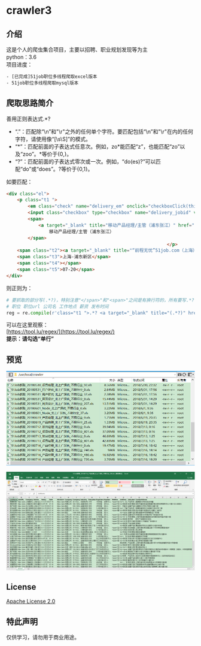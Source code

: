 # crawler3

## 介绍

这是个人的爬虫集合项目，主要以招聘、职业规划发现等为主  
python：3.6  
项目进度：

```html
- [已完成]51job职位多线程爬取excel版本
- 51job职位多线程爬取mysql版本
```

## 爬取思路简介

善用正则表达式.\*?

- “.”：匹配除“\n”和"\r"之外的任何单个字符。要匹配包括“\n”和"\r"在内的任何字符，请使用像“[\s\S]”的模式。
- “\*”：匹配前面的子表达式任意次。例如，zo*能匹配“z”，也能匹配“zo”以及“zoo”。*等价于{0,}。
- “?”：匹配前面的子表达式零次或一次。例如，“do(es)?”可以匹配“do”或“does”。?等价于{0,1}。

如要匹配：

```html
<div class="el">
    <p class="t1 ">
        <em class="check" name="delivery_em" onclick="checkboxClick(this)"></em>
        <input class="checkbox" type="checkbox" name="delivery_jobid" value="98220269" jt="6" style="display:none">
        <span>
            <a target="_blank" title="移动产品经理/主管（浦东张江）" href="http://51rz.51job.com/sc/show_job_detail.php?jobid=98220269" onmousedown="jobview('98220269');">
                移动产品经理/主管（浦东张江）                                </a>
        </span>
                                                            </p>
    <span class="t2"><a target="_blank" title="“前程无忧”51job.com（上海）" href="http://51rz.51job.com/company.php?company=1249">“前程无忧”51job.com（上海）</a></span>
    <span class="t3">上海-浦东新区</span>
    <span class="t4"></span>
    <span class="t5">07-20</span>
</div>
```

则正则为：

```python
# 要抓取的部分写(.*?)，特别注意"</span>"和"<span>"之间是有换行符的，所有要写.*?
# 职位 职位url 公司名 工作地点 薪资 发布时间
reg = re.compile(r'class="t1 ">.*? <a target="_blank" title="(.*?)" href="(.*?)".*? <span class="t2"><a target="_blank" title="(.*?)".*?<span class="t3">(.*?)</span>.*?<span class="t4">(.*?)</span>.*? <span class="t5">(.*?)</span>', re.S)  # 匹配换行符
```

可以在这里观察：  
[https://tool.lu/regex/](https://tool.lu/regex/)  
**提示：请勾选“单行”**

## 预览

![爬取列表](https://github.com/xmcy0011/crawler3/blob/master/Resources/Demo/2018.7已爬取示例.jpg)  

![产品经理示例](https://github.com/xmcy0011/crawler3/blob/master/Resources/Demo/2018.7产品经理.jpg)

## License

[Apache License 2.0](https://github.com/xmcy0011/crawler3/blob/master/LICENSE)

## 特此声明

仅供学习，请勿用于商业用途。
